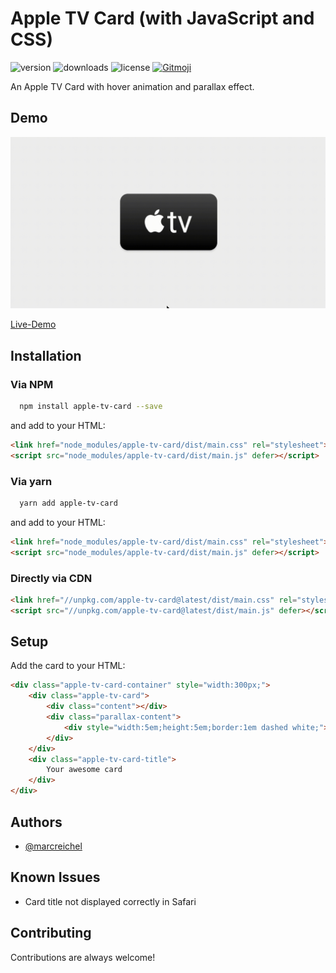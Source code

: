 # Apple TV Card (with JavaScript and CSS)

![version](https://img.shields.io/npm/v/apple-tv-card)
![downloads](https://img.shields.io/npm/dt/apple-tv-card)
![license](https://img.shields.io/npm/l/apple-tv-card)
[![Gitmoji](https://img.shields.io/badge/gitmoji-%20😜%20😍-FFDD67.svg)](https://gitmoji.dev)

An Apple TV Card with hover animation and parallax effect.


## Demo

![Animation](docs/demo.gif)

[Live-Demo](https://marcreichel.github.io/apple-tv-card/)


## Installation

### Via NPM

```bash
  npm install apple-tv-card --save
```

and add to your HTML:

```html
<link href="node_modules/apple-tv-card/dist/main.css" rel="stylesheet">
<script src="node_modules/apple-tv-card/dist/main.js" defer></script>
```

### Via yarn

```bash
  yarn add apple-tv-card
```

and add to your HTML:

```html
<link href="node_modules/apple-tv-card/dist/main.css" rel="stylesheet">
<script src="node_modules/apple-tv-card/dist/main.js" defer></script>
```

### Directly via CDN

```html
<link href="//unpkg.com/apple-tv-card@latest/dist/main.css" rel="stylesheet">
<script src="//unpkg.com/apple-tv-card@latest/dist/main.js" defer></script>
```


## Setup


Add the card to your HTML:

```html
<div class="apple-tv-card-container" style="width:300px;">
    <div class="apple-tv-card">
        <div class="content"></div>
        <div class="parallax-content">
            <div style="width:5em;height:5em;border:1em dashed white;"></div>
        </div>
    </div>
    <div class="apple-tv-card-title">
        Your awesome card
    </div>
</div>
```


## Authors

- [@marcreichel](https://www.github.com/marcreichel)


## Known Issues
- Card title not displayed correctly in Safari


## Contributing

Contributions are always welcome!
